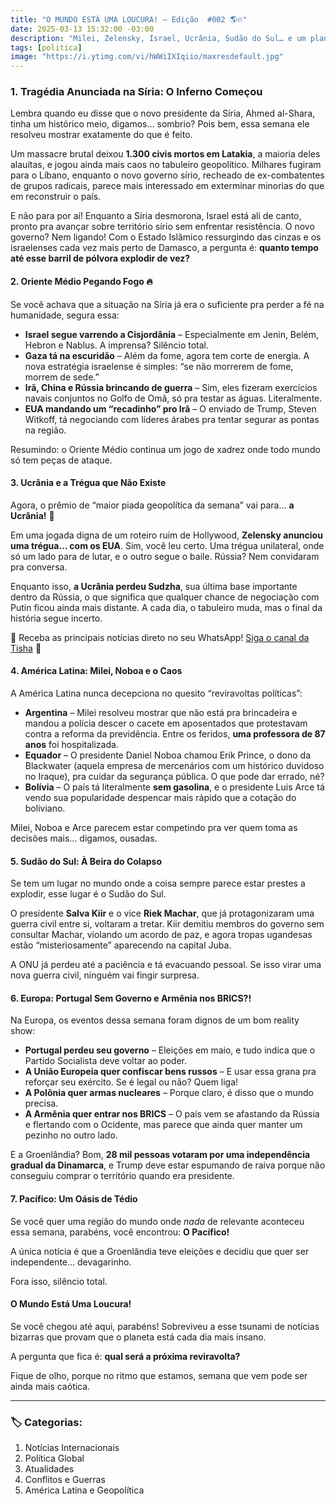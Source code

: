 ```yaml
---
title: "O MUNDO ESTÁ UMA LOUCURA! – Edição  #002 🌎🔥"
date: 2025-03-13 15:32:00 -03:00
description: "Milei, Zelensky, Israel, Ucrânia, Sudão do Sul… e um planeta prestes a explodir! 💣"
tags: [politica]
image: "https://i.ytimg.com/vi/hWWiIXIqiio/maxresdefault.jpg"
---
```


### 1. Tragédia Anunciada na Síria: O Inferno Começou  

Lembra quando eu disse que o novo presidente da Síria, Ahmed al-Shara, tinha um histórico meio, digamos… sombrio? Pois bem, essa semana ele resolveu mostrar exatamente do que é feito.  

Um massacre brutal deixou **1.300 civis mortos em Latakia**, a maioria deles alauítas, e jogou ainda mais caos no tabuleiro geopolítico. Milhares fugiram para o Líbano, enquanto o novo governo sírio, recheado de ex-combatentes de grupos radicais, parece mais interessado em exterminar minorias do que em reconstruir o país.  

E não para por aí! Enquanto a Síria desmorona, Israel está ali de canto, pronto pra avançar sobre território sírio sem enfrentar resistência. O novo governo? Nem ligando! Com o Estado Islâmico ressurgindo das cinzas e os israelenses cada vez mais perto de Damasco, a pergunta é: **quanto tempo até esse barril de pólvora explodir de vez?**  



#### 2. Oriente Médio Pegando Fogo 🔥  

Se você achava que a situação na Síria já era o suficiente pra perder a fé na humanidade, segura essa:  

- **Israel segue varrendo a Cisjordânia** – Especialmente em Jenin, Belém, Hebron e Nablus. A imprensa? Silêncio total.  
- **Gaza tá na escuridão** – Além da fome, agora tem corte de energia. A nova estratégia israelense é simples: “se não morrerem de fome, morrem de sede.”  
- **Irã, China e Rússia brincando de guerra** – Sim, eles fizeram exercícios navais conjuntos no Golfo de Omã, só pra testar as águas. Literalmente.  
- **EUA mandando um “recadinho” pro Irã** – O enviado de Trump, Steven Witkoff, tá negociando com líderes árabes pra tentar segurar as pontas na região.  

Resumindo: o Oriente Médio continua um jogo de xadrez onde todo mundo só tem peças de ataque.  



#### 3. Ucrânia e a Trégua que Não Existe  

Agora, o prêmio de “maior piada geopolítica da semana” vai para… **a Ucrânia!** 🎉  

Em uma jogada digna de um roteiro ruim de Hollywood, **Zelensky anunciou uma trégua… com os EUA**. Sim, você leu certo. Uma trégua unilateral, onde só um lado para de lutar, e o outro segue o baile. Rússia? Nem convidaram pra conversa.  

Enquanto isso, **a Ucrânia perdeu Sudzha**, sua última base importante dentro da Rússia, o que significa que qualquer chance de negociação com Putin ficou ainda mais distante. A cada dia, o tabuleiro muda, mas o final da história segue incerto.  

🌟 Receba as principais notícias direto no seu WhatsApp! <a href="https://www.whatsapp.com/channel/0029VaiPYBPLo4heVf0U3u2d" target="_blank" rel="noopener noreferrer">Siga o canal da Tisha</a> 📲

#### 4. América Latina: Milei, Noboa e o Caos  

A América Latina nunca decepciona no quesito “reviravoltas políticas”:  

- **Argentina** – Milei resolveu mostrar que não está pra brincadeira e mandou a polícia descer o cacete em aposentados que protestavam contra a reforma da previdência. Entre os feridos, **uma professora de 87 anos** foi hospitalizada.  
- **Equador** – O presidente Daniel Noboa chamou Erik Prince, o dono da Blackwater (aquela empresa de mercenários com um histórico duvidoso no Iraque), pra cuidar da segurança pública. O que pode dar errado, né?  
- **Bolívia** – O país tá literalmente **sem gasolina**, e o presidente Luis Arce tá vendo sua popularidade despencar mais rápido que a cotação do boliviano.  

Milei, Noboa e Arce parecem estar competindo pra ver quem toma as decisões mais… digamos, ousadas.  



#### 5. Sudão do Sul: À Beira do Colapso  

Se tem um lugar no mundo onde a coisa sempre parece estar prestes a explodir, esse lugar é o Sudão do Sul.  

O presidente **Salva Kiir** e o vice **Riek Machar**, que já protagonizaram uma guerra civil entre si, voltaram a tretar. Kiir demitiu membros do governo sem consultar Machar, violando um acordo de paz, e agora tropas ugandesas estão “misteriosamente” aparecendo na capital Juba.  

A ONU já perdeu até a paciência e tá evacuando pessoal. Se isso virar uma nova guerra civil, ninguém vai fingir surpresa.  



#### 6. Europa: Portugal Sem Governo e Armênia nos BRICS?!  

Na Europa, os eventos dessa semana foram dignos de um bom reality show:  

- **Portugal perdeu seu governo** – Eleições em maio, e tudo indica que o Partido Socialista deve voltar ao poder.  
- **A União Europeia quer confiscar bens russos** – E usar essa grana pra reforçar seu exército. Se é legal ou não? Quem liga!  
- **A Polônia quer armas nucleares** – Porque claro, é disso que o mundo precisa.  
- **A Armênia quer entrar nos BRICS** – O país vem se afastando da Rússia e flertando com o Ocidente, mas parece que ainda quer manter um pezinho no outro lado.  

E a Groenlândia? Bom, **28 mil pessoas votaram por uma independência gradual da Dinamarca**, e Trump deve estar espumando de raiva porque não conseguiu comprar o território quando era presidente.  



#### 7. Pacífico: Um Oásis de Tédio  

Se você quer uma região do mundo onde *nada* de relevante aconteceu essa semana, parabéns, você encontrou: **O Pacífico!**  

A única notícia é que a Groenlândia teve eleições e decidiu que quer ser independente… devagarinho.  

Fora isso, silêncio total.  



#### O Mundo Está Uma Loucura!  

Se você chegou até aqui, parabéns! Sobreviveu a esse tsunami de notícias bizarras que provam que o planeta está cada dia mais insano.  

A pergunta que fica é: **qual será a próxima reviravolta?**  

Fique de olho, porque no ritmo que estamos, semana que vem pode ser ainda mais caótica.  

---

### 🏷️ Categorias:  
1. Notícias Internacionais  
2. Política Global  
3. Atualidades  
4. Conflitos e Guerras  
5. América Latina e Geopolítica
